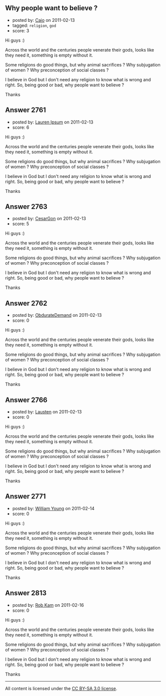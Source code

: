 ## Why people want to believe ?

- posted by: [Caio](https://stackexchange.com/users/-1/1066-caio) on 2011-02-13
- tagged: `religion`, `god`
- score: 3

Hi guys :)

Across the world and the centuries people venerate their gods, looks like they need it, something is empty without it.

Some religions do good things, but why animal sacrifices ? Why subjugation of women ? Why preconception of social classes ?

I believe in God but I don't need any religion to know what is wrong and right. So, being good or bad, why people want to believe ?

Thanks


## Answer 2761

- posted by: [Lauren Ipsum](https://stackexchange.com/users/-1/71-lauren-ipsum) on 2011-02-13
- score: 6

Hi guys :)

Across the world and the centuries people venerate their gods, looks like they need it, something is empty without it.

Some religions do good things, but why animal sacrifices ? Why subjugation of women ? Why preconception of social classes ?

I believe in God but I don't need any religion to know what is wrong and right. So, being good or bad, why people want to believe ?

Thanks


## Answer 2763

- posted by: [CesarGon](https://stackexchange.com/users/-1/80-cesargon) on 2011-02-13
- score: 5

Hi guys :)

Across the world and the centuries people venerate their gods, looks like they need it, something is empty without it.

Some religions do good things, but why animal sacrifices ? Why subjugation of women ? Why preconception of social classes ?

I believe in God but I don't need any religion to know what is wrong and right. So, being good or bad, why people want to believe ?

Thanks


## Answer 2762

- posted by: [ObdurateDemand](https://stackexchange.com/users/-1/524-obduratedemand) on 2011-02-13
- score: 0

Hi guys :)

Across the world and the centuries people venerate their gods, looks like they need it, something is empty without it.

Some religions do good things, but why animal sacrifices ? Why subjugation of women ? Why preconception of social classes ?

I believe in God but I don't need any religion to know what is wrong and right. So, being good or bad, why people want to believe ?

Thanks


## Answer 2766

- posted by: [Lausten](https://stackexchange.com/users/-1/584-lausten) on 2011-02-13
- score: 0

Hi guys :)

Across the world and the centuries people venerate their gods, looks like they need it, something is empty without it.

Some religions do good things, but why animal sacrifices ? Why subjugation of women ? Why preconception of social classes ?

I believe in God but I don't need any religion to know what is wrong and right. So, being good or bad, why people want to believe ?

Thanks


## Answer 2771

- posted by: [William Young](https://stackexchange.com/users/-1/1069-william-young) on 2011-02-14
- score: 0

Hi guys :)

Across the world and the centuries people venerate their gods, looks like they need it, something is empty without it.

Some religions do good things, but why animal sacrifices ? Why subjugation of women ? Why preconception of social classes ?

I believe in God but I don't need any religion to know what is wrong and right. So, being good or bad, why people want to believe ?

Thanks


## Answer 2813

- posted by: [Rob Kam](https://stackexchange.com/users/-1/612-rob-kam) on 2011-02-16
- score: 0

Hi guys :)

Across the world and the centuries people venerate their gods, looks like they need it, something is empty without it.

Some religions do good things, but why animal sacrifices ? Why subjugation of women ? Why preconception of social classes ?

I believe in God but I don't need any religion to know what is wrong and right. So, being good or bad, why people want to believe ?

Thanks



---

All content is licensed under the [CC BY-SA 3.0 license](https://creativecommons.org/licenses/by-sa/3.0/).

